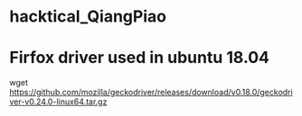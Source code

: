 # hacktical_QiangPiao

# Firfox driver used in ubuntu 18.04  
wget https://github.com/mozilla/geckodriver/releases/download/v0.18.0/geckodriver-v0.24.0-linux64.tar.gz
